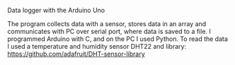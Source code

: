 Data logger with the Arduino Uno

The program collects data with a sensor, stores data in an array and communicates with PC over serial port, where data is saved to a file.
I programmed Arduino with C, and on the PC I used Python. To read the data I used a temperature and humidity sensor DHT22 and library: https://github.com/adafruit/DHT-sensor-library
